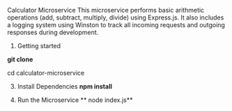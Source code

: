  Calculator Microservice
This microservice performs basic arithmetic operations (add, subtract, multiply, divide) using Express.js. It also includes a logging system using Winston to track all incoming requests and outgoing responses during development.
1. Getting started
   
 **git clone <your-repo-url>**

 
cd calculator-microservice

 3. Install Dependencies
**npm install**

4.  Run the Microservice
  ** node index.js**
